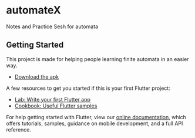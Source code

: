 # automateX

Notes and Practice Sesh for automata 

## Getting Started

This project is made for helping people learning finite automata in an easier way.
- [Download the apk](https://drive.google.com/file/d/12HdOIktn5NLu6EZG64P4h_KH-HsZkpZN/view?usp=sharing)

A few resources to get you started if this is your first Flutter project:

- [Lab: Write your first Flutter app](https://flutter.dev/docs/get-started/codelab)
- [Cookbook: Useful Flutter samples](https://flutter.dev/docs/cookbook)

For help getting started with Flutter, view our
[online documentation](https://flutter.dev/docs), which offers tutorials,
samples, guidance on mobile development, and a full API reference.
